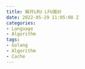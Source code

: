 ```yaml
---
title: 解开LRU LFU面纱
date: 2022-05-29 11:05:00 Z
categories:
- Language
- Algorithm
tags:
- Golang
- Algorithm
- Cache
---
```



